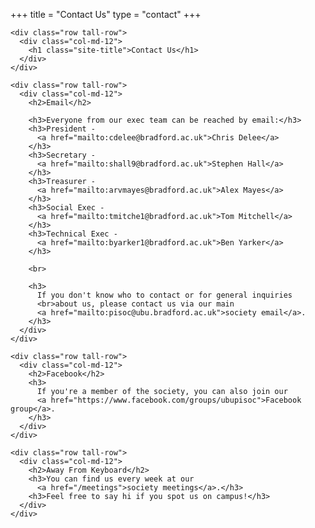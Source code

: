 +++
title = "Contact Us"
type = "contact"
+++

<main>
  <div class="container-fluid">

    <div class="row tall-row">
      <div class="col-md-12">
        <h1 class="site-title">Contact Us</h1>
      </div>
    </div>

    <div class="row tall-row">
      <div class="col-md-12">
        <h2>Email</h2>

        <h3>Everyone from our exec team can be reached by email:</h3>
        <h3>President -
          <a href="mailto:cdelee@bradford.ac.uk">Chris Delee</a>
        </h3>
        <h3>Secretary -
          <a href="mailto:shall9@bradford.ac.uk">Stephen Hall</a>
        </h3>
        <h3>Treasurer -
          <a href="mailto:arvmayes@bradford.ac.uk">Alex Mayes</a>
        </h3>
        <h3>Social Exec -
          <a href="mailto:tmitche1@bradford.ac.uk">Tom Mitchell</a>
        </h3>
        <h3>Technical Exec -
          <a href="mailto:byarker1@bradford.ac.uk">Ben Yarker</a>
        </h3>

        <br>

        <h3>
          If you don't know who to contact or for general inquiries
          <br>about us, please contact us via our main
          <a href="mailto:pisoc@ubu.bradford.ac.uk">society email</a>.
        </h3>
      </div>
    </div>

    <div class="row tall-row">
      <div class="col-md-12">
        <h2>Facebook</h2>
        <h3>
          If you're a member of the society, you can also join our
          <a href="https://www.facebook.com/groups/ubupisoc">Facebook group</a>.
        </h3>
      </div>
    </div>

    <div class="row tall-row">
      <div class="col-md-12">
        <h2>Away From Keyboard</h2>
        <h3>You can find us every week at our
          <a href="/meetings">society meetings</a>.</h3>
        <h3>Feel free to say hi if you spot us on campus!</h3>
      </div>
    </div>

  </div>
</main>
